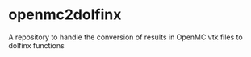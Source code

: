 # openmc2dolfinx
A repository to handle the conversion of results in OpenMC vtk files to dolfinx functions
